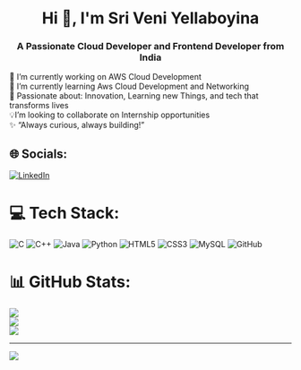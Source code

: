 <h1 align="center">Hi 👋, I'm Sri Veni Yellaboyina</h1>
<h3 align="center">A Passionate Cloud Developer and Frontend Developer from India</h3>

🚀 I’m currently working on AWS Cloud Development <br>🌱 I’m currently learning Aws Cloud Development and Networking <br>👀 Passionate about: Innovation, Learning new Things, and tech that transforms lives<br>💡I’m looking to collaborate on Internship opportunities<br>✨ “Always curious, always building!”


## 🌐 Socials:
[![LinkedIn](https://img.shields.io/badge/LinkedIn-%230077B5.svg?logo=linkedin&logoColor=white)](https://linkedin.com/in/sri-veni-yellaboyina-a4a252291) 


# 💻 Tech Stack:
![C](https://img.shields.io/badge/c-%2300599C.svg?style=for-the-badge&logo=c&logoColor=white) ![C++](https://img.shields.io/badge/c++-%2300599C.svg?style=for-the-badge&logo=c%2B%2B&logoColor=white) ![Java](https://img.shields.io/badge/java-%23ED8B00.svg?style=for-the-badge&logo=openjdk&logoColor=white) ![Python](https://img.shields.io/badge/python-3670A0?style=for-the-badge&logo=python&logoColor=ffdd54) ![HTML5](https://img.shields.io/badge/html5-%23E34F26.svg?style=for-the-badge&logo=html5&logoColor=white) ![CSS3](https://img.shields.io/badge/css3-%231572B6.svg?style=for-the-badge&logo=css3&logoColor=white) ![MySQL](https://img.shields.io/badge/mysql-4479A1.svg?style=for-the-badge&logo=mysql&logoColor=white) ![GitHub](https://img.shields.io/badge/github-%23121011.svg?style=for-the-badge&logo=github&logoColor=white)
# 📊 GitHub Stats:
![](https://github-readme-stats.vercel.app/api?username=Sriveniyellaboyina&theme=dark&hide_border=false&include_all_commits=true&count_private=true)<br/>
![](https://github-readme-streak-stats.herokuapp.com/?user=Sriveniyellaboyina&theme=dark&hide_border=false)<br/>
![](https://github-readme-stats.vercel.app/api/top-langs/?username=Sriveniyellaboyina&theme=dark&hide_border=false&include_all_commits=true&count_private=true&layout=compact)

---
[![](https://visitcount.itsvg.in/api?id=Sriveniyellaboyina&icon=0&color=0)](https://visitcount.itsvg.in)

<!-- Proudly created with GPRM ( https://gprm.itsvg.in ) -->
